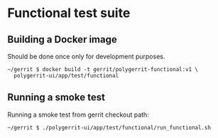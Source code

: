 # Functional test suite

## Building a Docker image

Should be done once only for development purposes.

```
~/gerrit $ docker build -t gerrit/polygerrit-functional:v1 \
  polygerrit-ui/app/test/functional
```

## Running a smoke test

Running a smoke test from gerrit checkout path:

```
~/gerrit $ ./polygerrit-ui/app/test/functional/run_functional.sh
```
